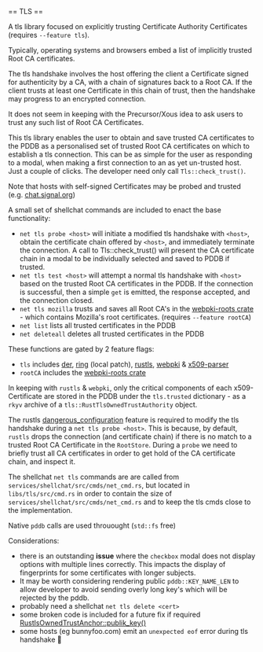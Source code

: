 == TLS ==

A tls library focused on explicitly trusting Certificate Authority Certificates (requires `--feature tls`).

Typically, operating systems and browsers embed a list of implicitly trusted Root CA certificates.

The tls handshake involves the host offering the client a Certificate signed for authenticity by a CA, with a chain of signatures back to a Root CA. If the client trusts at least one Certificate in this chain of trust, then the handshake may progress to an encrypted connection.

It does not seem in keeping with the Precursor/Xous idea to ask users to trust any such list of Root CA Certificates.

This tls library enables the user to obtain and save trusted CA certificates to the PDDB as a personalised set of trusted Root CA certificates on which to establish a tls connection. This can be as simple for the user as responding to a modal, when making a first connection to an as yet un-trusted host. Just a couple of clicks. The developer need only call `Tls::check_trust()`.

Note that hosts with self-signed Certificates may be probed and trusted (e.g. [chat.signal.org](https://chat.signal.org))

A small set of shellchat commands are included to enact the base functionality:

- `net tls probe <host>` will initiate a modified tls handshake with `<host>`, obtain the certificate chain offered by `<host>`, and immediately terminate the connection. A call to Tls::check_trust() will present the CA certificate chain in a modal to be individually selected and saved to PDDB if trusted.
-  `net tls test <host>` will attempt a normal tls handshake with `<host>` based on the trusted Root CA certificates in the PDDB. If the connection is successful, then a simple `get` is emitted, the response accepted, and the connection closed.
-  `net tls mozilla` trusts and saves all Root CA's in the [webpki-roots crate](https://crates.io/crates/webpki-roots) - which contains Mozilla's root certificates. (requires `--feature rootCA`)
- `net list` lists all trusted certificates in the PDDB
- `net deleteall` deletes all trusted certificates in the PDDB

These functions are gated by 2 feature flags:
- `tls` includes [der](https://crates.io/crates/der), [ring](https://crates.io/crates/ring) (local patch), [rustls](https://crates.io/crates/rustls), [webpki](https://crates.io/crates/webpki) & [x509-parser](https://crates.io/crates/x509-parser)
- `rootCA` includes the [webpki-roots crate](https://crates.io/crates/webpki-roots)

In keeping with `rustls` & `webpki`, only the critical components of each x509-Certificate are stored in the PDDB under the `tls.trusted` dictionary - as a `rkyv` archive of a `tls::RustTlsOwnedTrustAuthority` object.

The rustls [dangerous_configuration](https://github.com/betrusted-io/xous-core/pull/394/commits/4ea0c8457de8f855723af76546b6ecb7e54661f7) feature is required to modify the tls handshake during a `net tls probe <host>`. This is because, by default, `rustls` drops the connection (and certificate chain) if there is no match to a trusted Root CA Certificate in the `RootStore`. During a `probe` we need to briefly trust all CA certificates in order to get hold of the CA certificate chain, and inspect it.

The shellchat `net tls` commands are are called from `services/shellchat/src/cmds/net_cmd.rs`, but located in `libs/tls/src/cmd.rs` in order to contain the size of `services/shellchat/src/cmds/net_cmd.rs` and to keep the tls cmds close to the implementation.

Native `pddb` calls are used throuought (`std::fs` free)

Considerations:

- there is an outstanding **issue** where the `checkbox` modal does not display options with multiple lines correctly. This impacts the display of fingerprints for some certificates with longer subjects.
- It may be worth considering rendering public `pddb::KEY_NAME_LEN` to allow developer to avoid sending overly long key's which will be rejected by the pddb.
- probably need a shellchat `net tls delete <cert>`
- some broken code is included for a future fix if required [RustlsOwnedTrustAnchor::publik_key()](https://github.com/betrusted-io/xous-core/pull/394/commits/4e0298c17ad2c51aa220a88dc69bf2f56e51076f)
- some hosts (eg bunnyfoo.com) emit an `unexpected eof` error during tls handshake 🤷
